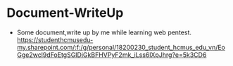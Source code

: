 # Document-WriteUp

- Some document,write up by me while learning web pentest.
https://studenthcmusedu-my.sharepoint.com/:f:/g/personal/18200230_student_hcmus_edu_vn/EoGge2wcl9dFoEtgSGIDiGkBFHVPyF2mk_iLss6lXpJhrg?e=5k3CD6
